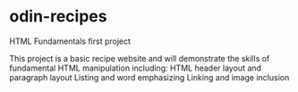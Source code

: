 # odin-recipes
HTML Fundamentals first project

This project is a basic recipe website and will demonstrate the skills of fundamental HTML manipulation including: 
    HTML header layout and paragraph layout
    Listing and word emphasizing
    Linking and image inclusion
